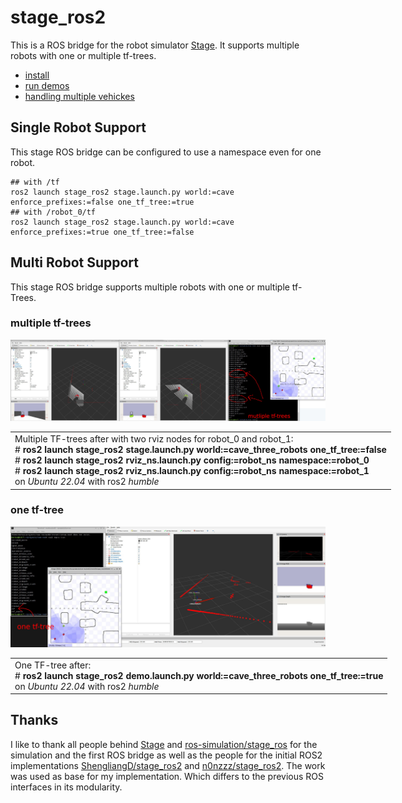 # stage_ros2
This is a  ROS bridge for the robot simulator [Stage](https://github.com/rtv/Stage).
It supports multiple robots with one or multiple tf-trees.

* [install](res/install.md)
* [run demos](res/demos.md)
* [handling multiple vehickes](res/multi_robot_setup.md)

## Single Robot Support
This stage ROS bridge can be configured to use a namespace even for one robot.
```
## with /tf
ros2 launch stage_ros2 stage.launch.py world:=cave enforce_prefixes:=false one_tf_tree:=true
## with /robot_0/tf
ros2 launch stage_ros2 stage.launch.py world:=cave enforce_prefixes:=true one_tf_tree:=false
```

## Multi Robot Support
This stage ROS bridge supports multiple robots with one or multiple tf-Trees.
### multiple tf-trees
<div align="center">
<img src="res/cave_three_robots_multiple_tf_trees_depth_info.jpg" alt="stage two rviz widowns showing two robot views" width="800px" /><br>
<table style="width:800px;"><td>
Multiple TF-trees after with two rviz nodes for robot_0 and robot_1: <br># <b>ros2 launch stage_ros2 stage.launch.py world:=cave_three_robots one_tf_tree:=false</b> 
<br># <b>ros2 launch stage_ros2 rviz_ns.launch.py config:=robot_ns namespace:=robot_0</b>
<br># <b>ros2 launch stage_ros2 rviz_ns.launch.py config:=robot_ns namespace:=robot_1</b>
<br>on <i>Ubuntu 22.04</i> with ros2 <i>humble</i>
</td></table> 
</div>

### one tf-tree
<div align="center">
<img src="res/cave_three_robots_one_tf_tree.jpg" alt="stage and rviz with laser, tf, and cameras" width="800px" /><br>
<table style="width:800px;"><td>
One TF-tree after: <br># <b>ros2 launch stage_ros2 demo.launch.py world:=cave_three_robots one_tf_tree:=true</b> 
<br>on <i>Ubuntu 22.04</i> with ros2 <i>humble</i>
</td></table> 
</div>




## Thanks
I like to thank all people behind [Stage](https://github.com/rtv/Stage) and [ros-simulation/stage_ros](https://github.com/ros-simulation) for the simulation and the first ROS bridge as well as the people for the initial ROS2 implementations [ShengliangD/stage_ros2](https://github.com/ShengliangD/stage_ros2) and [n0nzzz/stage_ros2](https://github.com/n0nzzz/stage_ros2). The work was used as base for my implementation. Which differs to the previous ROS interfaces in its modularity.
